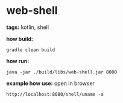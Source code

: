 # web-shell
**tags:** kotlin, shell

**how build:**
```
gradle clean build
```

**how run:**
```
java -jar ./build/libs/web-shell.jar 8080
```

**example how use:**
open in browser
```
http://localhost:8080/shell/uname -a
```
